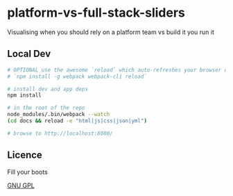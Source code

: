 # platform-vs-full-stack-sliders
Visualising when you should rely on a platform team vs build it you run it

## Local Dev

```bash
# OPTIONAL use the awesome `reload` which auto-refreshes your browser on change using websockets
# `npm install -g webpack webpack-cli reload`

# install dev and app deps
npm install

# in the root of the repo
node_modules/.bin/webpack --watch
(cd docs && reload -e "html|js|css|json|yml")

# browse to http://localhost:8080/
```

## Licence

Fill your boots

[GNU GPL](LICENSE)
